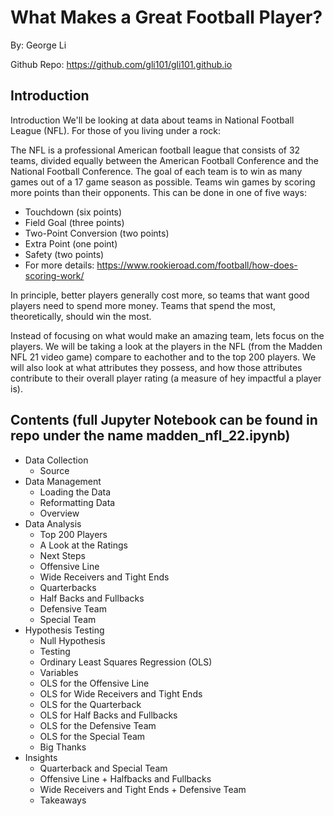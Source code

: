 # What Makes a Great Football Player?
By: George Li

Github Repo: https://github.com/gli101/gli101.github.io

## Introduction
Introduction
We'll be looking at data about teams in National Football League (NFL). For those of you living under a rock:

The NFL is a professional American football league that consists of 32 teams, divided equally between the American Football Conference and the National Football Conference. The goal of each team is to win as many games out of a 17 game season as possible. Teams win games by scoring more points than their opponents. This can be done in one of five ways:

- Touchdown (six points)
- Field Goal (three points)
- Two-Point Conversion (two points)
- Extra Point (one point)
- Safety (two points)
- For more details: https://www.rookieroad.com/football/how-does-scoring-work/

In principle, better players generally cost more, so teams that want good players need to spend more money. Teams that spend the most, theoretically, should win the most.

Instead of focusing on what would make an amazing team, lets focus on the players. We will be taking a look at the players in the NFL (from the Madden NFL 21 video game) compare to eachother and to the top 200 players. We will also look at what attributes they possess, and how those attributes contribute to their overall player rating (a measure of hey impactful a player is).

## Contents (full Jupyter Notebook can be found in repo under the name madden_nfl_22.ipynb)
- Data Collection
    - Source
- Data Management
    - Loading the Data
    - Reformatting Data
    - Overview
- Data Analysis
    - Top 200 Players
    - A Look at the Ratings
    - Next Steps
    - Offensive Line
    - Wide Receivers and Tight Ends
    - Quarterbacks
    - Half Backs and Fullbacks
    - Defensive Team
    - Special Team
- Hypothesis Testing
    - Null Hypothesis
    - Testing
    - Ordinary Least Squares Regression (OLS)
    - Variables
    - OLS for the Offensive Line
    - OLS for Wide Receivers and Tight Ends
    - OLS for the Quarterback
    - OLS for Half Backs and Fullbacks
    - OLS for the Defensive Team
    - OLS for the Special Team
    - Big Thanks
- Insights
    - Quarterback and Special Team
    - Offensive Line + Halfbacks and Fullbacks
    - Wide Receivers and Tight Ends + Defensive Team
    - Takeaways

